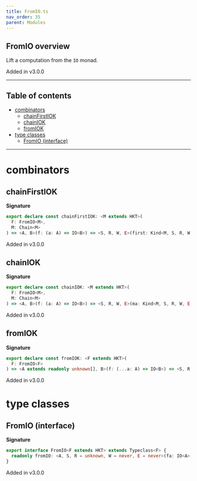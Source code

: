 ```yaml
---
title: FromIO.ts
nav_order: 35
parent: Modules
---
```


## FromIO overview

Lift a computation from the `IO` monad.

Added in v3.0.0

---

<h2 class="text-delta">Table of contents</h2>

- [combinators](#combinators)
  - [chainFirstIOK](#chainfirstiok)
  - [chainIOK](#chainiok)
  - [fromIOK](#fromiok)
- [type classes](#type-classes)
  - [FromIO (interface)](#fromio-interface)

---

# combinators

## chainFirstIOK

**Signature**

```ts
export declare const chainFirstIOK: <M extends HKT>(
  F: FromIO<M>,
  M: Chain<M>
) => <A, B>(f: (a: A) => IO<B>) => <S, R, W, E>(first: Kind<M, S, R, W, E, A>) => Kind<M, S, R, W, E, A>
```

Added in v3.0.0

## chainIOK

**Signature**

```ts
export declare const chainIOK: <M extends HKT>(
  F: FromIO<M>,
  M: Chain<M>
) => <A, B>(f: (a: A) => IO<B>) => <S, R, W, E>(ma: Kind<M, S, R, W, E, A>) => Kind<M, S, R, W, E, B>
```

Added in v3.0.0

## fromIOK

**Signature**

```ts
export declare const fromIOK: <F extends HKT>(
  F: FromIO<F>
) => <A extends readonly unknown[], B>(f: (...a: A) => IO<B>) => <S, R, W, E>(...a: A) => Kind<F, S, R, W, E, B>
```

Added in v3.0.0

# type classes

## FromIO (interface)

**Signature**

```ts
export interface FromIO<F extends HKT> extends Typeclass<F> {
  readonly fromIO: <A, S, R = unknown, W = never, E = never>(fa: IO<A>) => Kind<F, S, R, W, E, A>
}
```

Added in v3.0.0
